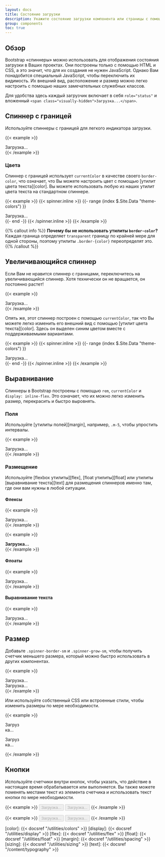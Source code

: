 ```yaml
---
layout: docs
title: Состояние загрузки
description: Укажите состояние загрузки компонента или страницы с помощью волчков Bootstrap, полностью построенных с использованием HTML, CSS и без JavaScript.
group: components
toc: true
---
```


## Обзор

Bootstrap «спиннеры» можно использовать для отображения состояния загрузки в Ваших проектах. Они построены только с помощью HTML и CSS, а это значит, что для их создания не нужен JavaScript. Однако Вам понадобится специальный JavaScript, чтобы переключить их видимость. Их внешний вид, расположение и размер можно легко настроить с помощью наших замечательных служебных классов.

Для удобства здесь каждый загрузчик включает в себя `role="status"` и вложенный `<span class="visually-hidden">Загрузка...</span>`.

## Спиннер с границей

Используйте спиннеры с границей для легкого индикатора загрузки.

{{< example >}}
<div class="spinner-border" role="status">
  <span class="visually-hidden">Загрузка...</span>
</div>
{{< /example >}}

### Цвета

Спиннер с границей использует `currentColor` в качестве своего `border-color`, что означает, что Вы можете настроить цвет с помощью [утилит цвета текста][color]. Вы можете использовать любую из наших утилит цвета текста на стандартном спиннере.

{{< example >}}
{{< spinner.inline >}}
{{- range (index $.Site.Data "theme-colors") }}
<div class="spinner-border text-{{ .name }}" role="status">
  <span class="visually-hidden">Загрузка...</span>
</div>
{{- end -}}
{{< /spinner.inline >}}
{{< /example >}}

{{% callout info %}}
**Почему бы не использовать утилиты `border-color`?** Каждая граница определяет `transparent` границу по крайней мере для одной стороны, поэтому утилиты `.border-{color}` переопределят это.
{{% /callout %}}

## Увеличивающийся спиннер

Если Вам не нравится спиннер с границами, переключитесь на увеличивающийся спиннер. Хотя технически он не вращается, он постоянно растет!

{{< example >}}
<div class="spinner-grow" role="status">
  <span class="visually-hidden">Загрузка...</span>
</div>
{{< /example >}}

Опять же, этот спиннер построен с помощью `currentColor`, так что Вы можете легко изменить его внешний вид с помощью [утилит цвета текста][color]. Здесь он выделен синим цветом вместе с поддерживаемыми вариантами.

{{< example >}}
{{< spinner.inline >}}
{{- range (index $.Site.Data "theme-colors") }}
<div class="spinner-grow text-{{ .name }}" role="status">
  <span class="visually-hidden">Загрузка...</span>
</div>
{{- end -}}
{{< /spinner.inline >}}
{{< /example >}}

## Выравнивание

Спиннеры в Bootstrap построены с помощью `rem`, `currentColor` и `display: inline-flex`. Это означает, что их можно легко изменить размер, перекрасить и быстро выровнять.

### Поля

Используйте [утилиты полей][margin], например, `.m-5`, чтобы упростить интервалы.

{{< example >}}
<div class="spinner-border m-5" role="status">
  <span class="visually-hidden">Загрузка...</span>
</div>
{{< /example >}}

### Размещение

Используйте [flexbox утилиты][flex], [float утилиты][float] или утилиты [выравнивание текста][text] для размещения спиннеров именно там, где они вам нужны в любой ситуации.

#### Флексы

{{< example >}}
<div class="d-flex justify-content-center">
  <div class="spinner-border" role="status">
    <span class="visually-hidden">Загрузка...</span>
  </div>
</div>
{{< /example >}}

{{< example >}}
<div class="d-flex align-items-center">
  <strong>Загрузка...</strong>
  <div class="spinner-border ml-auto" role="status" aria-hidden="true"></div>
</div>
{{< /example >}}

#### Флоаты

{{< example >}}
<div class="clearfix">
  <div class="spinner-border float-right" role="status">
    <span class="visually-hidden">Загрузка...</span>
  </div>
</div>
{{< /example >}}

#### Выравнивание текста

{{< example >}}
<div class="text-center">
  <div class="spinner-border" role="status">
    <span class="visually-hidden">Загрузка...</span>
  </div>
</div>
{{< /example >}}

## Размер

Добавьте `.spinner-border-sm` и `.spinner-grow-sm`, чтобы получить счетчик меньшего размера, который можно быстро использовать в других компонентах.

{{< example >}}
<div class="spinner-border spinner-border-sm" role="status">
  <span class="visually-hidden">Загрузка...</span>
</div>
<div class="spinner-grow spinner-grow-sm" role="status">
  <span class="visually-hidden">Загрузка...</span>
</div>
{{< /example >}}

Или используйте собственный CSS или встроенные стили, чтобы изменить размеры по мере необходимости.

{{< example >}}
<div class="spinner-border" style="width: 3rem; height: 3rem;" role="status">
  <span class="visually-hidden">Загрузка...</span>
</div>
<div class="spinner-grow" style="width: 3rem; height: 3rem;" role="status">
  <span class="visually-hidden">Загрузка...</span>
</div>
{{< /example >}}

## Кнопки

Используйте счетчики внутри кнопок, чтобы указать, что действие в настоящее время обрабатывается или выполняется. Вы также можете поменять местами текст из элемента счетчика и использовать текст кнопки по мере необходимости.

{{< example >}}
<button class="btn btn-primary" type="button" disabled>
  <span class="spinner-border spinner-border-sm" role="status" aria-hidden="true"></span>
  <span class="visually-hidden">Загрузка...</span>
</button>
<button class="btn btn-primary" type="button" disabled>
  <span class="spinner-border spinner-border-sm" role="status" aria-hidden="true"></span>
  Загрузка...
</button>
{{< /example >}}

{{< example >}}
<button class="btn btn-primary" type="button" disabled>
  <span class="spinner-grow spinner-grow-sm" role="status" aria-hidden="true"></span>
  <span class="visually-hidden">Загрузка...</span>
</button>
<button class="btn btn-primary" type="button" disabled>
  <span class="spinner-grow spinner-grow-sm" role="status" aria-hidden="true"></span>
  Загрузка...
</button>
{{< /example >}}


[color]:   {{< docsref "/utilities/colors" >}}
[display]: {{< docsref "/utilities/display" >}}
[flex]:    {{< docsref "/utilities/flex" >}}
[float]:   {{< docsref "/utilities/float" >}}
[margin]:  {{< docsref "/utilities/spacing" >}}
[sizing]:  {{< docsref "/utilities/sizing" >}}
[text]:    {{< docsref "/content/typography" >}}
